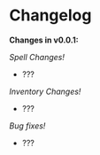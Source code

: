 # Changelog
**Changes in  v0.0.1:**

*Spell Changes!*
- ???

*Inventory Changes!*
- ???

*Bug fixes!*
- ???

